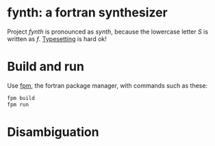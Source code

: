 
# fynth: a fortran synthesizer

Project _fynth_ is pronounced as _synth_, because the lowercase letter _S_ is
written as _f_.  [Typesetting](https://github.com/JeffIrwin/cali) is hard ok!

# Build and run

Use [fpm](), the fortran package manager, with commands such as these:
```bash
fpm build
fpm run
```
<!-- fpm test -- does nothing yet -->

# Disambiguation

